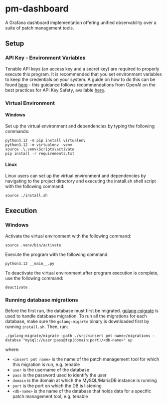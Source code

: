# pm-dashboard
A Grafana dashboard implementation offering unified observability over a suite of patch management tools. 

## Setup

### API Key - Environment Variables

Tenable API keys (an access key and a secret key) are required to properly execute this program. It is recommended that you set environment variables to keep the credentials on your system. A guide on how to do this can be found [here](ENV.md) - this guidance follows recommendations from OpenAI on the best practices for API Key Safety, available [here](https://help.openai.com/en/articles/5112595-best-practices-for-api-key-safety).

### Virtual Environment

#### Windows

Set up the virtual environment and dependencies by typing the following commands:

```
python3.12 -m pip install virtualenv
python3.12 -m virtualenv .venv
source .\.venv\Scripts\activate
pip install -r requirements.txt
```

#### Linux

Linux users can set up the virtual environment and dependencies by navigating to the project directory and executing the install.sh shell script with the following command:

```
source ./install.sh
```

## Execution

### Windows

Activate the virtual environment with the following command:

```
source .venv/bin/activate
```

Execute the program with the following command:

```
python3.12 __main__.py
```

To deactivate the virtual environment after program execution is complete, use the following command:

```
deactivate
```

### Running database migrations

Before the first run, the database must first be migrated. [golang-migrate](https://github.com/golang-migrate/migrate) is used to handle database migration. To run all the migrations for each database, make sure the `golang-migarte` binary is downloaded first by running `install.sh`. Then, run:

```shell
./golang-migrate/migrate -path ./src/<insert pmt name>/migrations -databse "mysql://user:pass@tcp(domain:port)/<db-name>" up
```

where:

- `<insert pmt name>` is the name of the patch management tool for which this migration is run, e.g. tenable
- `user` is the username of the database
- `pass` is the password used to identify the user
- `domain` is the domain at which the MySQL/MariaDB instance is running
- `port` is the port on which the DB is listening
- `<db-name>` is the name of the database that holds data for a specific patch management tool, e.g. tenable

